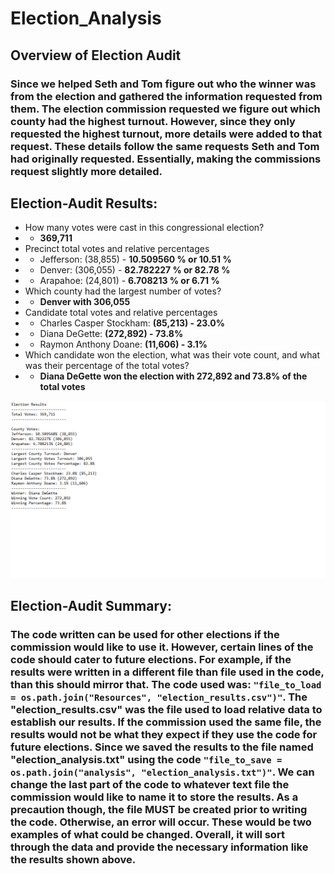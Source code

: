 # Election_Analysis

## Overview of Election Audit
### Since we helped Seth and Tom figure out who the winner was from the election and gathered the information requested from them. The election commission requested we figure out which county had the highest turnout. However, since they only requested the highest turnout, more details were added to that request. These details follow the same requests Seth and Tom had originally requested. Essentially, making the commissions request slightly more detailed. 

## Election-Audit Results:

   * How many votes were cast in this congressional election? 
   * * **369,711**
   * Precinct total votes and relative percentages
   * * Jefferson: (38,855) - **10.509560 % or 10.51 %**
   * * Denver: (306,055) - **82.782227 % or 82.78 %**
   * * Arapahoe: (24,801) - **6.708213 % or 6.71 %**
   * Which county had the largest number of votes?
   * * **Denver with 306,055**
   * Candidate total votes and relative percentages
   * * Charles Casper Stockham: **(85,213) - 23.0%**  
   * * Diana DeGette: **(272,892) - 73.8%** 
   * * Raymon Anthony Doane: **(11,606) - 3.1%** 
   * Which candidate won the election, what was their vote count, and what was their percentage of the total votes?
   * * **Diana DeGette won the election with 272,892 and 73.8% of the total votes**

![Election Results](https://github.com/Greekman12490/Election_Analysis/blob/main/Resources/Election%20Results.png?raw=true)
   
## Election-Audit Summary: 
### The code written can be used for other elections if the commission would like to use it. However, certain lines of the code should cater to future elections. For example, if the results were written in a different file than file used in the code, than this should mirror that. The code used was: ```"file_to_load = os.path.join("Resources", "election_results.csv")"```. The "election_results.csv" was the file used to load relative data to establish our results. If the commission used the same file, the results would not be what they expect if they use the code for future elections. Since we saved the results to the file named  "election_analysis.txt" using the code ```"file_to_save = os.path.join("analysis", "election_analysis.txt")"```. We can change the last part of the code to whatever text file the commission would like to name it to store the results. As a precaution though, the file MUST be created prior to writing the code. Otherwise, an error will occur. These would be two examples of what could be changed. Overall, it will sort through the data and provide the necessary information like the results shown above.
